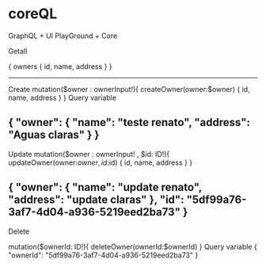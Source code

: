 # coreQL
GraphQL + UI PlayGround + Core 



Getall

{
  owners
  {
    id,
    name,
    address
  }
}

--------------------------
Create
mutation($owner : ownerInput!){
  createOwner(owner:$owner)
  {
    id, name, address
  }
}
Query variable

{
  "owner": {
    "name": "teste renato",
    "address": "Aguas claras"
  }
}
------------------------------
Update
mutation($owner : ownerInput! , $id: ID!){
  updateOwner(owner:$owner , id:$id)
  {
    id, name, address
  }
}

{
  "owner": {
    "name": "update renato",
    "address": "update claras"
  },
  "id": "5df99a76-3af7-4d04-a936-5219eed2ba73"
}
------------------------------------
Delete

mutation($ownerId: ID!){
  deleteOwner(ownerId:$ownerId)
}
Query variable
{
  "ownerId": "5df99a76-3af7-4d04-a936-5219eed2ba73"
}
